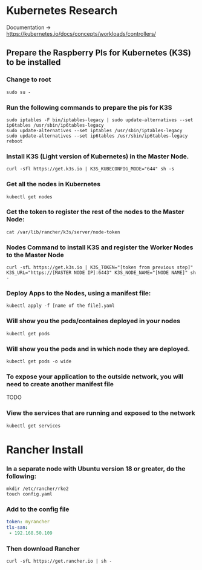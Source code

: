 # Kubernetes Research

Documentation -> https://kubernetes.io/docs/concepts/workloads/controllers/

## Prepare the Raspberry PIs for Kubernetes (K3S) to be installed

### Change to root
```shell
sudo su -
```
### Run the following commands to prepare the pis for K3S
```shell
sudo iptables -F bin/iptables-legacy | sudo update-alternatives --set ip6tables /usr/sbin/ip6tables-legacy
sudo update-alternatives --set iptables /usr/sbin/iptables-legacy
sudo update-alternatives --set ip6tables /usr/sbin/ip6tables-legacy
reboot
```

### Install K3S (Light version of Kubernetes) in the Master Node.
```shell
curl -sfl https://get.k3s.io | K3S_KUBECONFIG_MODE="644" sh -s
```

### Get all the nodes in Kubernetes
```shell
kubectl get nodes
```

### Get the token to register the rest of the nodes to the Master Node:
```shell
cat /var/lib/rancher/k3s/server/node-token
```
### Nodes Command to install K3S and register the Worker Nodes to the Master Node
```shell
curl -sfL https://get.k3s.io | K3S_TOKEN="[token from previous step]" K3S_URL="https://[MASTER NODE IP]:6443" K3S_NODE_NAME="[NODE NAME]" sh -
```

### Deploy Apps to the Nodes, using a manifest file:
```shell
kubectl apply -f [name of the file].yaml
```

### Will show you the pods/containes deployed in your nodes
```shell
kubectl get pods
```

### Will show you the pods and in which node they are deployed.
```shell
kubectl get pods -o wide
```

### To expose your application to the outside network, you will need to create another manifest file
TODO

### View the services that are running and exposed to the network
```shell
kubectl get services
```


# Rancher Install
### In a separate node with Ubuntu version 18 or greater, do the following:
```shell
mkdir /etc/rancher/rke2
touch config.yaml
```

### Add to the config file
```yaml
token: myrancher
tls-san:
 - 192.168.50.109
```

### Then download Rancher
```shell
curl -sfL https://get.rancher.io | sh -
```




